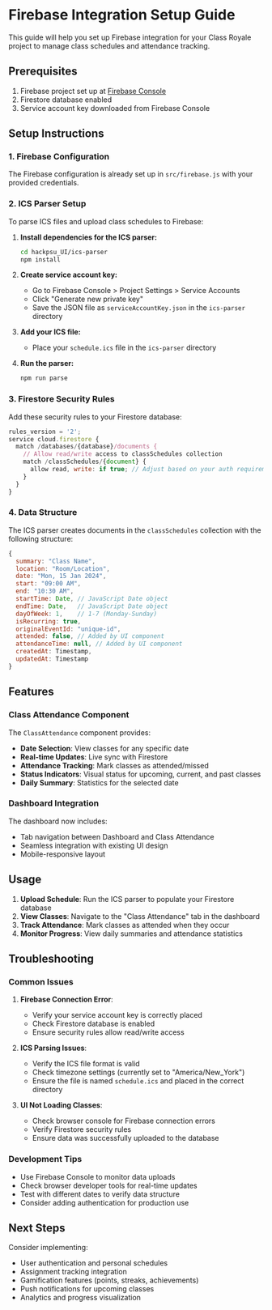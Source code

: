# Firebase Integration Setup Guide

This guide will help you set up Firebase integration for your Class Royale project to manage class schedules and attendance tracking.

## Prerequisites

1. Firebase project set up at [Firebase Console](https://console.firebase.google.com/)
2. Firestore database enabled
3. Service account key downloaded from Firebase Console

## Setup Instructions

### 1. Firebase Configuration

The Firebase configuration is already set up in `src/firebase.js` with your provided credentials.

### 2. ICS Parser Setup

To parse ICS files and upload class schedules to Firebase:

1. **Install dependencies for the ICS parser:**
   ```bash
   cd hackpsu_UI/ics-parser
   npm install
   ```

2. **Create service account key:**
   - Go to Firebase Console > Project Settings > Service Accounts
   - Click "Generate new private key"
   - Save the JSON file as `serviceAccountKey.json` in the `ics-parser` directory

3. **Add your ICS file:**
   - Place your `schedule.ics` file in the `ics-parser` directory

4. **Run the parser:**
   ```bash
   npm run parse
   ```

### 3. Firestore Security Rules

Add these security rules to your Firestore database:

```javascript
rules_version = '2';
service cloud.firestore {
  match /databases/{database}/documents {
    // Allow read/write access to classSchedules collection
    match /classSchedules/{document} {
      allow read, write: if true; // Adjust based on your auth requirements
    }
  }
}
```

### 4. Data Structure

The ICS parser creates documents in the `classSchedules` collection with the following structure:

```javascript
{
  summary: "Class Name",
  location: "Room/Location",
  date: "Mon, 15 Jan 2024",
  start: "09:00 AM",
  end: "10:30 AM",
  startTime: Date, // JavaScript Date object
  endTime: Date,   // JavaScript Date object
  dayOfWeek: 1,    // 1-7 (Monday-Sunday)
  isRecurring: true,
  originalEventId: "unique-id",
  attended: false, // Added by UI component
  attendanceTime: null, // Added by UI component
  createdAt: Timestamp,
  updatedAt: Timestamp
}
```

## Features

### Class Attendance Component

The `ClassAttendance` component provides:

- **Date Selection**: View classes for any specific date
- **Real-time Updates**: Live sync with Firestore
- **Attendance Tracking**: Mark classes as attended/missed
- **Status Indicators**: Visual status for upcoming, current, and past classes
- **Daily Summary**: Statistics for the selected date

### Dashboard Integration

The dashboard now includes:
- Tab navigation between Dashboard and Class Attendance
- Seamless integration with existing UI design
- Mobile-responsive layout

## Usage

1. **Upload Schedule**: Run the ICS parser to populate your Firestore database
2. **View Classes**: Navigate to the "Class Attendance" tab in the dashboard
3. **Track Attendance**: Mark classes as attended when they occur
4. **Monitor Progress**: View daily summaries and attendance statistics

## Troubleshooting

### Common Issues

1. **Firebase Connection Error**: 
   - Verify your service account key is correctly placed
   - Check Firestore database is enabled
   - Ensure security rules allow read/write access

2. **ICS Parsing Issues**:
   - Verify the ICS file format is valid
   - Check timezone settings (currently set to "America/New_York")
   - Ensure the file is named `schedule.ics` and placed in the correct directory

3. **UI Not Loading Classes**:
   - Check browser console for Firebase connection errors
   - Verify Firestore security rules
   - Ensure data was successfully uploaded to the database

### Development Tips

- Use Firebase Console to monitor data uploads
- Check browser developer tools for real-time updates
- Test with different dates to verify data structure
- Consider adding authentication for production use

## Next Steps

Consider implementing:
- User authentication and personal schedules
- Assignment tracking integration
- Gamification features (points, streaks, achievements)
- Push notifications for upcoming classes
- Analytics and progress visualization
